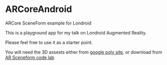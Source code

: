 # ARCoreAndroid
ARCore SceneForm example for Londroid

This is a playground app for my talk on Londroid Augmented Reality. 

Please feel free to use it as a starter point. 

You will need the 3D assests either from [google poly site](https://poly.google.com/), or download from
[AR Sceneform code lab](https://github.com/googlecodelabs/sceneform-intro/tree/master/sampledata)

